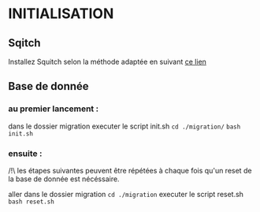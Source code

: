 # INITIALISATION

## Sqitch

Installez Squitch selon la méthode adaptée en suivant [ce lien](https://sqitch.org/download/) 

## Base de donnée

### au premier lancement :

dans le dossier migration executer le script init.sh
`cd ./migration/`
`bash init.sh`

### ensuite :

/!\ les étapes suivantes peuvent être répétées à chaque fois qu'un reset de la base de donnée est nécéssaire.

aller dans le dossier migration
`cd ./migration`
executer le script reset.sh
`bash reset.sh`
